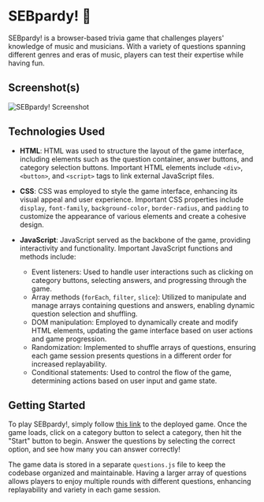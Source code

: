 # SEBpardy! 👾


SEBpardy! is a browser-based trivia game that challenges players' knowledge of music and musicians. With a variety of questions spanning different genres and eras of music, players can test their expertise while having fun.

## Screenshot(s)

![SEBpardy! Screenshot](screenshot.png)

## Technologies Used

- **HTML**: HTML was used to structure the layout of the game interface, including elements such as the question container, answer buttons, and category selection buttons. Important HTML elements include `<div>`, `<button>`, and `<script>` tags to link external JavaScript files.

- **CSS**: CSS was employed to style the game interface, enhancing its visual appeal and user experience. Important CSS properties include `display`, `font-family`, `background-color`, `border-radius`, and `padding` to customize the appearance of various elements and create a cohesive design.

- **JavaScript**: JavaScript served as the backbone of the game, providing interactivity and functionality. Important JavaScript functions and methods include:
  - Event listeners: Used to handle user interactions such as clicking on category buttons, selecting answers, and progressing through the game.
  - Array methods (`forEach`, `filter`, `slice`): Utilized to manipulate and manage arrays containing questions and answers, enabling dynamic question selection and shuffling.
  - DOM manipulation: Employed to dynamically create and modify HTML elements, updating the game interface based on user actions and game progression.
  - Randomization: Implemented to shuffle arrays of questions, ensuring each game session presents questions in a different order for increased replayability.
  - Conditional statements: Used to control the flow of the game, determining actions based on user input and game state.

## Getting Started

To play SEBpardy!, simply follow [this link](https://redhedredemption.github.io/project-1-quiz/) to the deployed game. Once the game loads, click on a category button to select a category, then hit the "Start" button to begin. Answer the questions by selecting the correct option, and see how many you can answer correctly!

The game data is stored in a separate `questions.js` file to keep the codebase organized and maintainable. Having a larger array of questions allows players to enjoy multiple rounds with different questions, enhancing replayability and variety in each game session.
